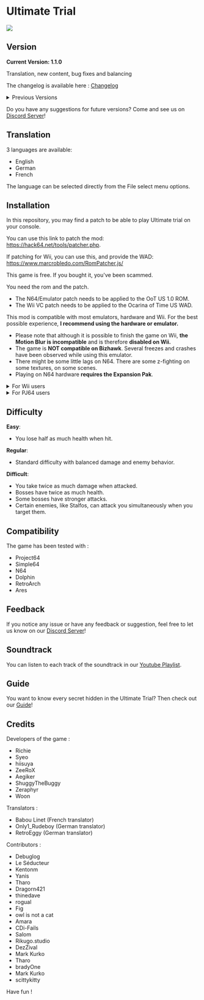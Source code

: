  # Ultimate Trial
![](https://github.com/RichieUltimate/ultimate-trial/blob/main/ultimate_trial_logo.png?raw=true)





## Version

**Current Version: 1.1.0**

Translation, new content, bug fixes and balancing

The changelog is available here : [Changelog](https://github.com/RichieUltimate/ultimate-trial/releases/tag/v1.1)

<details>
  <summary>Previous Versions</summary>
 
  - Version 1.0.2 - 1.0.5 : Bug fixes and balancing
  - Version 1.0.1 : QoL updates
  - Version 1.0 : Release of the game!
</details>

Do you have any suggestions for future versions? Come and see us on [Discord Server](https://discord.gg/bSxVK8xSHu)!

## Translation

3 languages are available:
- English
- German
- French

The language can be selected directly from the File select menu options.

## Installation

In this repository, you may find a patch to be able to play Ultimate trial on your console.

You can use this link to patch the mod: 
https://hack64.net/tools/patcher.php. 

If patching for Wii, you can use this, and provide the WAD:
https://www.marcrobledo.com/RomPatcher.js/

This game is free. If you bought it, you've been scammed.

You need the rom and the patch.

- The N64/Emulator patch needs to be applied to the OoT US 1.0 ROM.
- The Wii VC patch needs to be applied to the Ocarina of Time US WAD.

This mod is compatible with most emulators, hardware and Wii. For the best possible experience, **I recommend using the hardware or emulator.**
  - Please note that although it is possible to finish the game on Wii, **the Motion Blur is incompatible** and is therefore **disabled on Wii.**
  - The game is **NOT compatible on Bizhawk**. Several freezes and crashes have been observed while using this emulator.
  - There might be some little lags on N64. There are some z-fighting on some textures, on some scenes.
  - Playing on N64 hardware **requires the Expansion Pak**.

<details>
  <summary>For Wii users</summary>
There's a secret in this game that we're sorry to say can't be used on Wii.
</details>

<details>
  <summary>For PJ64 users</summary>
Activating the "Always use interpreter core" option is necessary.

1. Options -> Configuration - Select "General settings" and uncheck "Hide advanced settings"
2. Select "Advanced" and check "Always use interpreter core"
3. Hit "Apply" and "Ok"

</details>

## Difficulty

**Easy**:
- You lose half as much health when hit.

**Regular**:
- Standard difficulty with balanced damage and enemy behavior.

**Difficult**:
- You take twice as much damage when attacked.
- Bosses have twice as much health.
- Some bosses have stronger attacks.
- Certain enemies, like Stalfos, can attack you simultaneously when you target them.

## Compatibility

The game has been tested with : 
- Project64
- Simple64
- N64
- Dolphin
- RetroArch
- Ares


## Feedback

If you notice any issue or have any feedback or suggestion, feel free to let us know on our [Discord Server](https://discord.gg/bSxVK8xSHu)!

## Soundtrack

You can listen to each track of the soundtrack in our [Youtube Playlist](https://www.youtube.com/playlist?list=PLYk0419DovZIqIPCqFXclkKI8gfu2PJ_X).

## Guide

You want to know every secret hidden in the Ultimate Trial? Then check out our [Guide](https://github.com/RichieUltimate/ultimate-trial/blob/main/Ultimate_Trial_-_Instruction_Booklet.pdf)!

## Credits

Developers of the game :
- Richie
- Syeo
- hiisuya
- ZeeRoX
- Aegiker
- ShuggyTheBuggy
- Zeraphyr
- Woon

Translators : 
- Babou Linet (French translator)
- Only1_Rudeboy (German translator)
- RetroEggy (German translator)

Contributors :
- Debuglog
- Le Séducteur
- Kentonm
- Yanis
- Tharo
- Dragorn421
- thinedave
- rogual
- Fig
- owl is not a cat
- Amara
- CDi-Fails
- Salom
- Rikugo.studio
- DezZival
- Mark Kurko
- Tharo
- bradyOne
- Mark Kurko
- scittykitty

Have fun !
